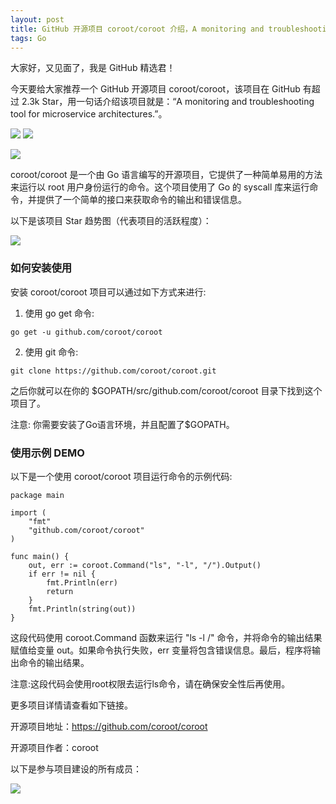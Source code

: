 ```yaml
---
layout: post
title: GitHub 开源项目 coroot/coroot 介绍，A monitoring and troubleshooting tool for microservice architectures.
tags: Go
---
```


大家好，又见面了，我是 GitHub 精选君！

今天要给大家推荐一个 GitHub 开源项目 coroot/coroot，该项目在 GitHub 有超过 2.3k Star，用一句话介绍该项目就是：“A monitoring and troubleshooting tool for microservice architectures.”。

![](https://coroot.com/static/logo_u.png)
![](https://user-images.githubusercontent.com/194465/205605750-cb8da6f1-7388-4539-867c-2216f714cf66.gif)

![](https://user-images.githubusercontent.com/194465/205626385-076f2fcd-fd26-44e3-99ba-6c16ab738bb2.png)

coroot/coroot 是一个由 Go 语言编写的开源项目，它提供了一种简单易用的方法来运行以 root 用户身份运行的命令。这个项目使用了 Go 的 syscall 库来运行命令，并提供了一个简单的接口来获取命令的输出和错误信息。


以下是该项目 Star 趋势图（代表项目的活跃程度）：

![](https://api.star-history.com/svg?repos=coroot/coroot&type=Timeline)

### 如何安装使用

安装 coroot/coroot 项目可以通过如下方式来进行:

1. 使用 go get 命令:
```
go get -u github.com/coroot/coroot
```

2. 使用 git 命令:
```
git clone https://github.com/coroot/coroot.git
```

之后你就可以在你的 $GOPATH/src/github.com/coroot/coroot 目录下找到这个项目了。

注意: 你需要安装了Go语言环境，并且配置了$GOPATH。


### 使用示例 DEMO

以下是一个使用 coroot/coroot 项目运行命令的示例代码:
```
package main

import (
	"fmt"
	"github.com/coroot/coroot"
)

func main() {
	out, err := coroot.Command("ls", "-l", "/").Output()
	if err != nil {
		fmt.Println(err)
		return
	}
	fmt.Println(string(out))
}
```
这段代码使用 coroot.Command 函数来运行 "ls -l /" 命令，并将命令的输出结果赋值给变量 out。如果命令执行失败，err 变量将包含错误信息。最后，程序将输出命令的输出结果。

注意:这段代码会使用root权限去运行ls命令，请在确保安全性后再使用。


更多项目详情请查看如下链接。

开源项目地址：https://github.com/coroot/coroot 

开源项目作者：coroot

以下是参与项目建设的所有成员：

![](https://contrib.rocks/image?repo=coroot/coroot)

